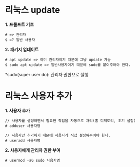 # 리눅스 update

**1. 프롬프트 기호**
```
# => 관리자  
$ =? 일반 사용자
```
**2. 패키지 업데이트**
```
# apt update => 이미 관리자이기 때문에 그냥 update 가능
$ sudo apt update => 일반사용자이기 때문에 sudo를 붙여주어야 한다.
```

*sudo(super user do): 관리자 권한으로 실행

# 리눅스 사용자 추가
**1. 사용자 추가**
```
// 사용자를 생성하면서 필요한 작업을 자동으로 처리(홈 디렉토리, 초기 설정)
# adduser 사용자명

// 사용자만 추가하기 때문에 사용자가 직접 설정해주어야 한다.
# useradd 사용자명
```

**2. 사용자에게 관리자 권한 부여**
```
# usermod -aG sudo 사용자명
```

